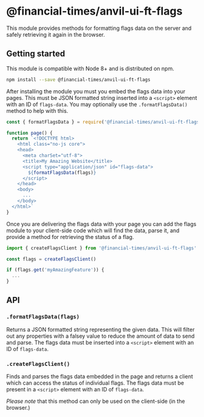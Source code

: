 # @financial-times/anvil-ui-ft-flags

This module provides methods for formatting flags data on the server and safely retrieving it again in the browser.


## Getting started

This module is compatible with Node 8+ and is distributed on npm.

```sh
npm install --save @financial-times/anvil-ui-ft-flags
```

After installing the module you must you embed the flags data into your pages. This must be JSON formatted string inserted into a `<script>` element with an ID of `flags-data`. You may optionally use the `.formatFlagsData()` method to help with this.

```js
const { formatFlagsData } = require('@financial-times/anvil-ui-ft-flags')

function page() {
  return `<!DOCTYPE html>
    <html class="no-js core">
    <head>
      <meta charSet="utf-8">
      <title>My Amazing Website</title>
      <script type="application/json" id="flags-data">
        ${formatFlagsData(flags)}
      </script>
    </head>
    <body>
      ...
    </body>
  </html>`
}
```

Once you are delivering the flags data with your page you can add the flags module to your client-side code which will find the data, parse it, and provide a method for retrieving the status of a flag.

```js
import { createFlagsClient } from '@financial-times/anvil-ui-ft-flags'

const flags = createFlagsClient()

if (flags.get('myAmazingFeature')) {
  ...
}
```


## API

### `.formatFlagsData(flags)`

Returns a JSON formatted string representing the given data. This will filter out any properties with a falsey value to reduce the amount of data to send and parse. The flags data must be inserted into a `<script>` element with an ID of `flags-data`.

### `.createFlagsClient()`

Finds and parses the flags data embedded in the page and returns a client which can access the status of individual flags. The flags data must be present in a `<script>` element with an ID of `flags-data`.

_Please note_ that this method can only be used on the client-side (in the browser.)
